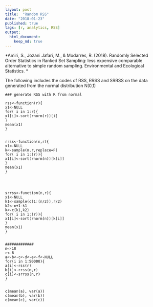 ```yaml
---
layout: post
title:  "Random RSS"
date: "2018-01-23"
published: true
tags: [r, analytics, RSS]
output:
  html_document:
    keep_md: true
---
```




*Amiri, S., Jozani Jafari, M., & Modarres, R. (2018). Randomly Selected Order Statistics in Ranked Set Sampling: less expensive comparable alternative to simple random sampling. Environmental and Ecological Statistics. *

The following includes the codes of RSS, RRSS and SRRSS on the data generated from the normal distribution  N(0,1)


```{}
### generate RSS with R from normal 

rss<-function(r){
x1<-NULL
for( i in 1:r){
x1[i]<-sort(rnorm(r))[i]
}
mean(x1)
}


rrss<-function(n,r){
x1<-NULL
k<-sample(n,r,replace=F)
for( i in 1:(r)){
x1[i]<-sort(rnorm(n))[k[i]]
}
mean(x1)
}




srrss<-function(n,r){
x1<-NULL
k1<-sample(c(1:(n/2)),r/2)
k2<-n+1-k1
k<-c(k1,k2)
for( i in 1:(r)){
x1[i]<-sort(rnorm(n))[k[i]]
}
mean(x1)
}


#############
n<-10
r<-6
a<-b<-c<-d<-e<-f<-NULL
for(i in 1:50000){
a[i]<-rss(r)
b[i]<-rrss(n,r)
c[i]<-srrss(n,r)
}


c(mean(a), var(a))
c(mean(b), var(b))
c(mean(c), var(c))

```

